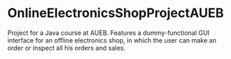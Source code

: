 # OnlineElectronicsShopProjectAUEB

Project for a Java course at AUEB. Features a dummy-functional GUI interface for an offline electronics shop, in which the user can make an order or inspect all his orders and sales.
